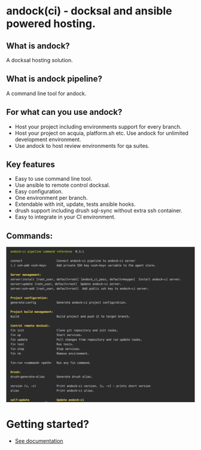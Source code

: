 # andock(ci) - docksal and ansible powered hosting.

## What is andock?
A docksal hosting solution.

## What is andock pipeline?
A command line tool for andock.   

## For what can you use andock?
* Host your project including environments support for every branch.
* Host your project on acquia, platform.sh etc. Use andock for unlimited development environment.
* Use andock to host review environments for qa suites. 

## Key features
* Easy to use command line tool.
* Use ansible to remote control docksal.
* Easy configuration.
* One environment per branch.
* Extendable with init, update, tests ansible hooks.
* drush support including drush sql-sync without extra ssh container.
* Easy to integrate in your CI environment.

## Commands:
![alt text](docs/commands.png "Logo Title Text 1")


# Getting started?

* [See documentation](https://andock-ci-pipeline.readthedocs.io/en/latest/)
